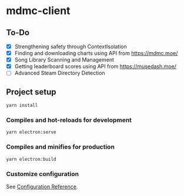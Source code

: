 # mdmc-client

## To-Do
- [x] Strengthening safety through ContextIsolation
- [x] Finding and downloading charts using API from https://mdmc.moe/
- [x] Song Library Scanning and Management
- [x] Getting leaderboard scores using API from https://musedash.moe/
- [ ] Advanced Steam Directory Detection

## Project setup
```
yarn install
```

### Compiles and hot-reloads for development
```
yarn electron:serve
```

### Compiles and minifies for production
```
yarn electron:build
```

### Customize configuration
See [Configuration Reference](https://cli.vuejs.org/config/).
